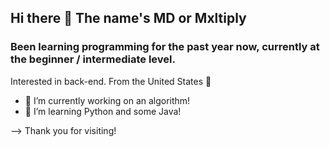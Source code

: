 ## Hi there 👋 The name's MD or Mxltiply
### Been learning programming for the past year now, currently at the beginner / intermediate level.

Interested in back-end.
From the United States 💪


- 🔭 I’m currently working on an algorithm!
- 🌱 I’m learning Python and some Java!

--> Thank you for visiting! 
